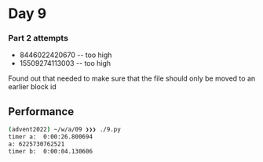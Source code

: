 # Day 9

### Part 2 attempts

* 8446022420670 -- too high
* 15509274113003 -- too high

Found out that needed to make sure that the file should only be moved to an earlier block id

## Performance
```bash
(advent2022) ~/w/a/09 ❯❯❯ ./9.py                                                                                                                                                                                                                   main ⬆ ✱ ◼
timer a:  0:00:26.800694
a: 6225730762521
timer b:  0:00:04.130606
```